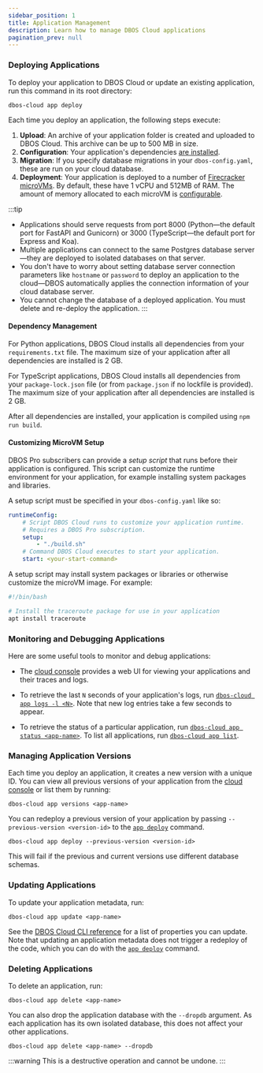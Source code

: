 ```yaml
---
sidebar_position: 1
title: Application Management
description: Learn how to manage DBOS Cloud applications
pagination_prev: null
---
```


### Deploying Applications

To deploy your application to DBOS Cloud or update an existing application, run this command in its root directory:

```shell
dbos-cloud app deploy
```

Each time you deploy an application, the following steps execute:

1. **Upload**: An archive of your application folder is created and uploaded to DBOS Cloud. This archive can be up to 500 MB in size.
2. **Configuration**: Your application's dependencies [are installed](#dependency-management).
3. **Migration**: If you specify database migrations in your `dbos-config.yaml`, these are run on your cloud database.
4. **Deployment**: Your application is deployed to a number of [Firecracker microVMs](https://firecracker-microvm.github.io/).
By default, these have 1 vCPU and 512MB of RAM.
The amount of memory allocated to each microVM is [configurable](../cloud-tutorials/cloud-cli.md#dbos-cloud-app-update).

:::tip
* Applications should serve requests from port 8000 (Python&mdash;the default port for FastAPI and Gunicorn) or 3000 (TypeScript&mdash;the default port for Express and Koa).
* Multiple applications can connect to the same Postgres database server&mdash;they are deployed to isolated databases on that server.
* You don't have to worry about setting database server connection parameters like `hostname` or `password` to deploy an application to the cloud&#8212;DBOS automatically applies the connection information of your cloud database server.
* You cannot change the database of a deployed application. You must delete and re-deploy the application.
:::

#### Dependency Management

<Tabs groupId="database-clients">
<TabItem value="python" label="Python">

For Python applications, DBOS Cloud installs all dependencies from your `requirements.txt` file.
The maximum size of your application after all dependencies are installed is 2 GB.

</TabItem>
<TabItem value="typescript" label="TypeScript">

For TypeScript applications, DBOS Cloud installs all dependencies from your `package-lock.json` file (or from `package.json` if no lockfile is provided).
The maximum size of your application after all dependencies are installed is 2 GB.

After all dependencies are installed, your application is compiled using `npm run build`.

</TabItem>
</Tabs>

#### Customizing MicroVM Setup

DBOS Pro subscribers can provide a _setup script_ that runs before their application is configured.
This script can customize the runtime environment for your application, for example installing system packages and libraries.

A setup script must be specified in your `dbos-config.yaml` like so:

```yaml title="dbos-config.yaml"
runtimeConfig:
    # Script DBOS Cloud runs to customize your application runtime.
    # Requires a DBOS Pro subscription.
    setup:
        - "./build.sh"
    # Command DBOS Cloud executes to start your application.
    start: <your-start-command>
```

A setup script may install system packages or libraries or otherwise customize the microVM image. For example:

```python title="build.sh"
#!/bin/bash

# Install the traceroute package for use in your application
apt install traceroute
```

### Monitoring and Debugging Applications

Here are some useful tools to monitor and debug applications:

- The [cloud console](https://console.dbos.dev) provides a web UI for viewing your applications and their traces and logs.

- To retrieve the last `N` seconds of your application's logs, run [`dbos-cloud app logs -l <N>`](../cloud-tutorials/cloud-cli.md#dbos-cloud-app-logs). Note that new log entries take a few seconds to appear.

- To retrieve the status of a particular application, run [`dbos-cloud app status <app-name>`](../cloud-tutorials/cloud-cli.md#dbos-cloud-app-status). To list all applications, run [`dbos-cloud app list`](../cloud-tutorials/cloud-cli.md#dbos-cloud-app-list).

### Managing Application Versions

Each time you deploy an application, it creates a new version with a unique ID.
You can view all previous versions of your application from the [cloud console](https://console.dbos.dev) or list them by running:

```
dbos-cloud app versions <app-name>
```

You can redeploy a previous version of your application by passing `--previous-version <version-id>` to the [`app deploy`](../cloud-tutorials/cloud-cli.md#dbos-cloud-app-deploy) command.

```shell
dbos-cloud app deploy --previous-version <version-id>
```

This will fail if the previous and current versions use different database schemas.

### Updating Applications

To update your application metadata, run:

```shell
dbos-cloud app update <app-name>
```

See the [DBOS Cloud CLI reference](../cloud-tutorials/cloud-cli.md#dbos-cloud-app-update) for a list of properties you can update. Note that updating an application metadata does not trigger a redeploy of the code, which you can do with the [`app deploy`](../cloud-tutorials/cloud-cli.md#dbos-cloud-app-deploy) command.

### Deleting Applications

To delete an application, run:

```shell
dbos-cloud app delete <app-name>
```

You can also drop the application database with the `--dropdb` argument.
As each application has its own isolated database, this does not affect your other applications.

```shell
dbos-cloud app delete <app-name> --dropdb
```


:::warning
This is a destructive operation and cannot be undone.
:::
